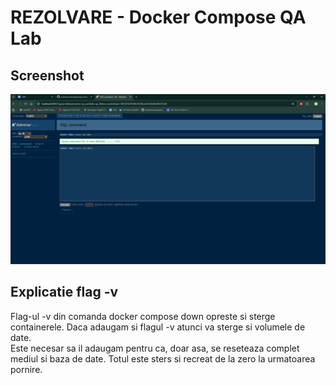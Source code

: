 # REZOLVARE - Docker Compose QA Lab

## Screenshot
![Screenshot](./screenshot.png)

## Explicatie flag -v
Flag-ul -v din comanda docker compose down opreste si sterge containerele. Daca adaugam si flagul -v atunci va sterge si volumele de date.  
Este necesar sa il adaugam pentru ca, doar asa, se reseteaza complet mediul si baza de date. 
Totul este sters si recreat de la zero la urmatoarea pornire.

